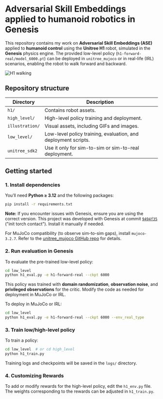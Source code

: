 # Adversarial Skill Embeddings applied to humanoid robotics in Genesis

This repository contains my work on **Adversarial Skill Embeddings (ASE)** applied to **humanoid control** using the **Unitree H1** robot, simulated in the **Genesis** physics engine. The provided low-level policy (`h1-forward-real/model_6000.pt`) can be deployed in `unitree_mujoco` or in real-life (IRL) scenarios, enabling the robot to walk forward and backward.

![H1 walking](illustration/walking_h1.gif)

## Repository structure

Directory       | Description                                                                 |
 |-----------------|-----------------------------------------------------------------------------|
 | `h1/`           | Contains robot assets.                                                      |
 | `high_level/`   | High-level policy training and deployment.                                  |
 | `illustration/` | Visual assets, including GIFs and images.                                   |
 | `low_level/`    | Low-level policy training, evaluation, and deployment scripts.              |
 | `unitree_sdk2`         | Use it only for sim-to-sim or sim-to-real deployment.                  |

## Getting started

### 1. Install dependencies

You’ll need **Python ≥ 3.12** and the following packages:

```bash
pip install -r requirements.txt
```

**Note:** If you encounter issues with Genesis, ensure you are using the correct version. This project was developed with Genesis at commit [`9494f35`](https://github.com/Genesis-Sim/Genesis/commit/9494f35) ("init torch contact"). Install it manually if needed.

For MuJoCo compatibility (to observe sim-to-sim gaps), install `mujoco-3.2.7`. Refer to the [unitree_mujoco GitHub repo](https://github.com/unitreerobotics/unitree_mujoco) for details.

### 2. Run evaluation in Genesis

To evaluate the pre-trained low-level policy:

```bash
cd low_level
python h1_eval.py -e h1-forward-real --ckpt 6000
```

This policy was trained with **domain randomization**, **observation noise**, and **privileged observations** for the critic. Modify the code as needed for deployment in MuJoCo or IRL.

To deploy in MuJoCo or IRL:

```bash
cd low_level
python h1_eval.py -e h1-forward-real --ckpt 6000 --env_real_type
```

### 3. Train low/high-level policy

To train a policy:

```bash
cd low_level  # or cd high_level
python h1_train.py
```

Training logs and checkpoints will be saved in the `logs/` directory.

### 4. Customizing Rewards

To add or modify rewards for the high-level policy, edit the `h1_env.py` file. The weights corresponding to the rewards can be adjusted in `h1_train.py`.